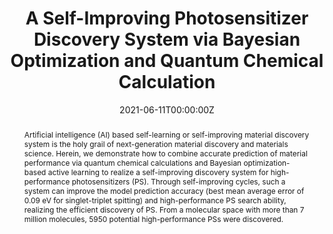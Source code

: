 ---
title: 'A Self-Improving Photosensitizer Discovery System via Bayesian Optimization and Quantum Chemical Calculation'

# Authors
# If you created a profile for a user (e.g. the default `admin` user), write the username (folder name) here
# and it will be replaced with their full name and linked to their profile.
authors:
  - Shidang Xu
  - Jiali Li
  - Pengfei Cai
  - Xiaoli Liu
  - Bin Liu*
  - Xiaonan Wang*

# Author notes (optional)
author_notes:
  - 'Equal contribution'
  - 'Equal contribution'
  - 'Equal contribution'
  - 'Equal contribution'
  - 'Corresponding author'
  - 'Corresponding author'

date: '2021-06-11T00:00:00Z'
doi: '10.26434/chemrxiv.14757975.v1'

# Schedule page publish date (NOT publication's date).
publishDate: '2021-06-11T00:00:00Z'

# Publication type.
# Accepts a single type but formatted as a YAML list (for Hugo requirements).
# Enter a publication type from the CSL standard.
publication_types: ['article-journal']

# Publication name and optional abbreviated publication name.
publication: In *ChemRxiv*
publication_short: In *ChemRxiv*

abstract: Artificial intelligence (AI) based self-learning or self-improving material discovery system is the holy grail of next-generation material discovery and materials science. Herein, we demonstrate how to combine accurate prediction of material performance via quantum chemical calculations and Bayesian optimization-based active learning to realize a self-improving discovery system for high-performance photosensitizers (PS). Through self-improving cycles, such a system can improve the model prediction accuracy (best mean average error of 0.09 eV for singlet-triplet spitting) and high-performance PS search ability, realizing the efficient discovery of PS. From a molecular space with more than 7 million molecules, 5950 potential high-performance PSs were discovered.

# Summary. An optional shortened abstract.
summary: Artificial intelligence (AI) based self-learning or self-improving material discovery system is the holy grail of next-generation material discovery and materials science. Herein, we demonstrate how to combine accurate prediction of material performance via quantum chemical calculations and Bayesian optimization-based active learning to realize a self-improving discovery system for high-performance photosensitizers (PS). Through self-improving cycles, such a system can improve the model prediction accuracy (best mean average error of 0.09 eV for singlet-triplet spitting) and high-performance PS search ability, realizing the efficient discovery of PS. From a molecular space with more than 7 million molecules, 5950 potential high-performance PSs were discovered.
tags: []

# Display this page in the Featured widget?
featured: true

# Custom links (uncomment lines below)
# links:
# - name: Custom Link
#   url: http://example.org

url_pdf: 'https://chemrxiv.org/engage/api-gateway/chemrxiv/assets/orp/resource/item/60c73cc9842e657db8db16a3/original/a-self-improving-photosensitizer-discovery-system-via-bayesian-optimization-and-quantum-chemical-calculation.pdf'
url_code: ''
url_dataset: ''
url_poster: ''
url_project: ''
url_slides: ''
url_source: ''
url_video: ''

# Featured image
# To use, add an image named `featured.jpg/png` to your page's folder.
# image:
#   caption: 'Image credit: [**Unsplash**](https://unsplash.com/photos/pLCdAaMFLTE)'
#   focal_point: ''
#   preview_only: false
---